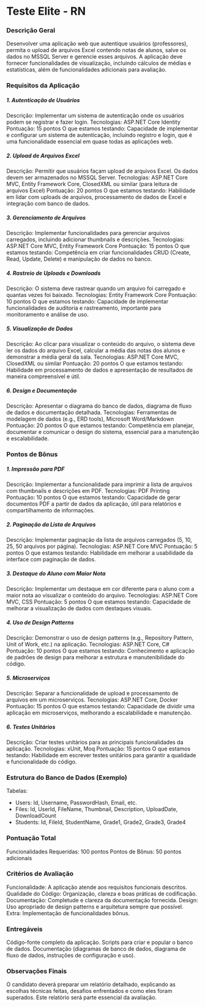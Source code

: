 # Teste Elite - RN

<h3>Descrição Geral</h3>

Desenvolver uma aplicação web que autentique usuários (professores), permita o upload de arquivos Excel contendo notas de alunos, salve os dados no MSSQL Server e gerencie esses arquivos. A aplicação deve fornecer funcionalidades de visualização, incluindo cálculos de médias e estatísticas, além de funcionalidades adicionais para avaliação.

<h3>Requisitos da Aplicação</h3>
  
<h5>1. Autenticação de Usuários</h5>

Descrição: Implementar um sistema de autenticação onde os usuários podem se registrar e fazer login.
Tecnologias: ASP.NET Core Identity
Pontuação: 15 pontos
O que estamos testando: Capacidade de implementar e configurar um sistema de autenticação, incluindo registro e login, que é uma funcionalidade essencial em quase todas as aplicações web.
  
<h5>2. Upload de Arquivos Excel</h5>

Descrição: Permitir que usuários façam upload de arquivos Excel. Os dados devem ser armazenados no MSSQL Server.
Tecnologias: ASP.NET Core MVC, Entity Framework Core, ClosedXML ou similar (para leitura de arquivos Excel)
Pontuação: 20 pontos
O que estamos testando: Habilidade em lidar com uploads de arquivos, processamento de dados de Excel e integração com banco de dados.

<h5>3. Gerenciamento de Arquivos</h5>
Descrição: Implementar funcionalidades para gerenciar arquivos carregados, incluindo adicionar thumbnails e descrições.
Tecnologias: ASP.NET Core MVC, Entity Framework Core
Pontuação: 15 pontos
O que estamos testando: Competência em criar funcionalidades CRUD (Create, Read, Update, Delete) e manipulação de dados no banco.

<h5>4. Rastreio de Uploads e Downloads</h5>
Descrição: O sistema deve rastrear quando um arquivo foi carregado e quantas vezes foi baixado.
Tecnologias: Entity Framework Core
Pontuação: 10 pontos
O que estamos testando: Capacidade de implementar funcionalidades de auditoria e rastreamento, importante para monitoramento e análise de uso.

<h5>5. Visualização de Dados</h5>
Descrição: Ao clicar para visualizar o conteúdo do arquivo, o sistema deve ler os dados do arquivo Excel, calcular a média das notas dos alunos e demonstrar a média geral da sala.
Tecnologias: ASP.NET Core MVC, ClosedXML ou similar
Pontuação: 20 pontos
O que estamos testando: Habilidade em processamento de dados e apresentação de resultados de maneira compreensível e útil.

<h5>6. Design e Documentação</h5>
Descrição: Apresentar o diagrama do banco de dados, diagrama de fluxo de dados e documentação detalhada.
Tecnologias: Ferramentas de modelagem de dados (e.g., ERD tools), Microsoft Word/Markdown
Pontuação: 20 pontos
O que estamos testando: Competência em planejar, documentar e comunicar o design do sistema, essencial para a manutenção e escalabilidade.

<h3>Pontos de Bônus</h3>

<h5>1. Impressão para PDF</h5>

Descrição: Implementar a funcionalidade para imprimir a lista de arquivos com thumbnails e descrições em PDF.
Tecnologias: PDF Printing
Pontuação: 10 pontos
O que estamos testando: Capacidade de gerar documentos PDF a partir de dados da aplicação, útil para relatórios e compartilhamento de informações.

<h5>2. Paginação da Lista de Arquivos</h5>

Descrição: Implementar paginação da lista de arquivos carregados (5, 10, 25, 50 arquivos por página).
Tecnologias: ASP.NET Core MVC
Pontuação: 5 pontos
O que estamos testando: Habilidade em melhorar a usabilidade da interface com paginação de dados.

<h5>3. Destaque do Aluno com Maior Nota</h5>

Descrição: Implementar um destaque em cor diferente para o aluno com a maior nota ao visualizar o conteúdo do arquivo.
Tecnologias: ASP.NET Core MVC, CSS
Pontuação: 5 pontos
O que estamos testando: Capacidade de melhorar a visualização de dados com destaques visuais.

<h5>4. Uso de Design Patterns</h5>

Descrição: Demonstrar o uso de design patterns (e.g., Repository Pattern, Unit of Work, etc.) na aplicação.
Tecnologias: ASP.NET Core, C#
Pontuação: 10 pontos
O que estamos testando: Conhecimento e aplicação de padrões de design para melhorar a estrutura e manutenibilidade do código.

<h5>5. Microserviços</h5>

Descrição: Separar a funcionalidade de upload e processamento de arquivos em um microserviços.
Tecnologias: ASP.NET Core, Docker
Pontuação: 15 pontos
O que estamos testando: Capacidade de dividir uma aplicação em microserviços, melhorando a escalabilidade e manutenção.

<h5>6. Testes Unitários</h5>

Descrição: Criar testes unitários para as principais funcionalidades da aplicação.
Tecnologias: xUnit, Moq
Pontuação: 15 pontos
O que estamos testando: Habilidade em escrever testes unitários para garantir a qualidade e funcionalidade do código.

<h3>Estrutura do Banco de Dados (Exemplo)</h3>

Tabelas:
- Users: Id, Username, PasswordHash, Email, etc.
- Files: Id, UserId, FileName, Thumbnail, Description, UploadDate, DownloadCount
- Students: Id, FileId, StudentName, Grade1, Grade2, Grade3, Grade4

<h3>Pontuação Total</h3>

Funcionalidades Requeridas: 100 pontos
Pontos de Bônus: 50 pontos adicionais

<h3>Critérios de Avaliação</h3>

Funcionalidade: A aplicação atende aos requisitos funcionais descritos.
Qualidade do Código: Organização, clareza e boas práticas de codificação.
Documentação: Completude e clareza da documentação fornecida.
Design: Uso apropriado de design patterns e arquitetura sempre que possível.
Extra: Implementação de funcionalidades bônus.

<h3>Entregáveis</h3>

Código-fonte completo da aplicação.
Scripts para criar e popular o banco de dados.
Documentação (diagramas de banco de dados, diagrama de fluxo de dados, instruções de configuração e uso).

<h3>Observações Finais</h3>
O candidato deverá preparar um relatório detalhado, explicando as escolhas técnicas feitas, desafios enfrentados e como eles foram superados. Este relatório será parte essencial da avaliação.
